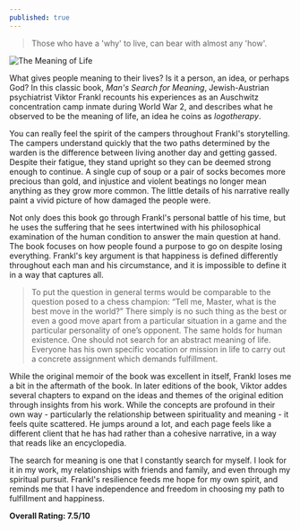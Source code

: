 ```yaml
---
published: true
---
```

> Those who have a 'why' to live, can bear with almost any 'how'.

![The Meaning of Life](https://thebookxpert.files.wordpress.com/2019/03/auschwitz_liberated_january_1945.jpg)

What gives people meaning to their lives? Is it a person, an idea, or perhaps God? In this classic book, _Man's Search for Meaning_, Jewish-Austrian psychiatrist Viktor Frankl recounts his experiences as an Auschwitz concentration camp inmate during World War 2, and describes what he observed to be the meaning of life, an idea he coins as _logotherapy_.

You can really feel the spirit of the campers throughout Frankl's storytelling. The campers understand quickly that the two paths determined by the warden is the difference between living another day and getting gassed. Despite their fatigue, they stand upright so they can be deemed strong enough to continue. A single cup of soup or a pair of socks becomes more precious than gold, and injustice and violent beatings no longer mean anything as they grow more common. The little details of his narrative really paint a vivid picture of how damaged the people were.

Not only does this book go through Frankl's personal battle of his time, but he uses the suffering that he sees intertwined with his philosophical examination of the human condition to answer the main question at hand. The book focuses on how people found a purpose to go on despite losing everything. Frankl's key argument is that happiness is defined differently throughout each man and his circumstance, and it is impossible to define it in a way that captures all.

> To put the question in general terms would be comparable to the question posed to a chess champion: “Tell me, Master, what is the best move in the world?” There simply is no such thing as the best or even a good move apart from a particular situation in a game and the particular personality of one’s opponent. The same holds for human existence. One should not search for an abstract meaning of life. Everyone has his own specific vocation or mission in life to carry out a concrete assignment which demands fulfillment.

While the original memoir of the book was excellent in itself, Frankl loses me a bit in the aftermath of the book. In later editions of the book, Viktor addes several chapters to expand on the ideas and themes of the original edition through insights from his work. While the concepts are profound in their own way - particularly the relationship between spirituality and meaning - it feels quite scattered. He jumps around a lot, and each page feels like a different client that he has had rather than a cohesive narrative, in a way that reads like an encyclopedia.

The search for meaning is one that I constantly search for myself. I look for it in my work, my relationships with friends and family, and even through my spiritual pursuit. Frankl's resilience feeds me hope for my own spirit, and reminds me that I have independence and freedom in choosing my path to fulfillment and happiness.

**Overall Rating: 7.5/10**
